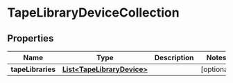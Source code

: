 

# TapeLibraryDeviceCollection

## Properties

Name | Type | Description | Notes
------------ | ------------- | ------------- | -------------
**tapeLibraries** | [**List&lt;TapeLibraryDevice&gt;**](TapeLibraryDevice.md) |  |  [optional]



